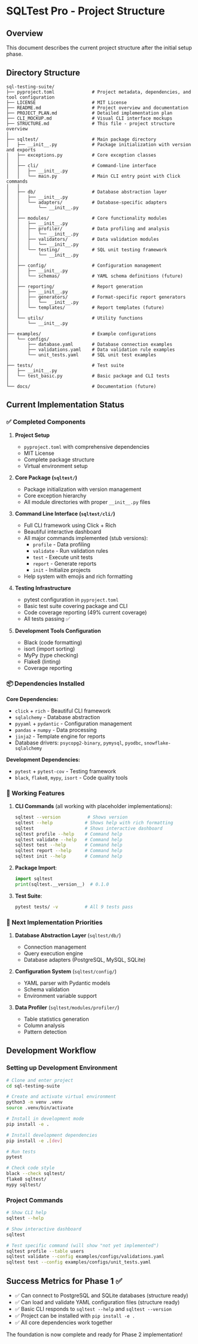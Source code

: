 # SQLTest Pro - Project Structure

## Overview
This document describes the current project structure after the initial setup phase.

## Directory Structure

```
sql-testing-suite/
├── pyproject.toml              # Project metadata, dependencies, and tool configuration
├── LICENSE                     # MIT License
├── README.md                   # Project overview and documentation
├── PROJECT_PLAN.md             # Detailed implementation plan
├── CLI_MOCKUP.md               # Visual CLI interface mockups  
├── STRUCTURE.md                # This file - project structure overview
│
├── sqltest/                    # Main package directory
│   ├── __init__.py             # Package initialization with version and exports
│   ├── exceptions.py           # Core exception classes
│   │
│   ├── cli/                    # Command-line interface
│   │   ├── __init__.py         
│   │   └── main.py             # Main CLI entry point with Click commands
│   │
│   ├── db/                     # Database abstraction layer
│   │   ├── __init__.py
│   │   └── adapters/           # Database-specific adapters
│   │       └── __init__.py
│   │
│   ├── modules/                # Core functionality modules
│   │   ├── __init__.py
│   │   ├── profiler/           # Data profiling and analysis
│   │   │   └── __init__.py
│   │   ├── validators/         # Data validation modules
│   │   │   └── __init__.py
│   │   └── testing/            # SQL unit testing framework
│   │       └── __init__.py
│   │
│   ├── config/                 # Configuration management
│   │   ├── __init__.py
│   │   └── schemas/            # YAML schema definitions (future)
│   │
│   ├── reporting/              # Report generation
│   │   ├── __init__.py
│   │   ├── generators/         # Format-specific report generators
│   │   │   └── __init__.py
│   │   └── templates/          # Report templates (future)
│   │
│   └── utils/                  # Utility functions
│       └── __init__.py
│
├── examples/                   # Example configurations
│   └── configs/
│       ├── database.yaml       # Database connection examples
│       ├── validations.yaml    # Data validation rule examples
│       └── unit_tests.yaml     # SQL unit test examples
│
├── tests/                      # Test suite
│   ├── __init__.py
│   └── test_basic.py           # Basic package and CLI tests
│
└── docs/                       # Documentation (future)
```

## Current Implementation Status

### ✅ Completed Components

1. **Project Setup**
   - `pyproject.toml` with comprehensive dependencies
   - MIT License
   - Complete package structure
   - Virtual environment setup

2. **Core Package (`sqltest/`)**
   - Package initialization with version management
   - Core exception hierarchy
   - All module directories with proper `__init__.py` files

3. **Command Line Interface (`sqltest/cli/`)**
   - Full CLI framework using Click + Rich
   - Beautiful interactive dashboard
   - All major commands implemented (stub versions):
     - `profile` - Data profiling
     - `validate` - Run validation rules
     - `test` - Execute unit tests
     - `report` - Generate reports
     - `init` - Initialize projects
   - Help system with emojis and rich formatting

4. **Testing Infrastructure**
   - pytest configuration in `pyproject.toml`
   - Basic test suite covering package and CLI
   - Code coverage reporting (49% current coverage)
   - All tests passing ✅

5. **Development Tools Configuration**
   - Black (code formatting)
   - isort (import sorting)  
   - MyPy (type checking)
   - Flake8 (linting)
   - Coverage reporting

### 📦 Dependencies Installed

**Core Dependencies:**
- `click` + `rich` - Beautiful CLI framework
- `sqlalchemy` - Database abstraction
- `pyyaml` + `pydantic` - Configuration management
- `pandas` + `numpy` - Data processing
- `jinja2` - Template engine for reports
- Database drivers: `psycopg2-binary`, `pymysql`, `pyodbc`, `snowflake-sqlalchemy`

**Development Dependencies:**
- `pytest` + `pytest-cov` - Testing framework
- `black`, `flake8`, `mypy`, `isort` - Code quality tools

### 🎯 Working Features

1. **CLI Commands** (all working with placeholder implementations):
   ```bash
   sqltest --version          # Shows version
   sqltest --help            # Shows help with rich formatting  
   sqltest                   # Shows interactive dashboard
   sqltest profile --help    # Command help
   sqltest validate --help   # Command help
   sqltest test --help       # Command help
   sqltest report --help     # Command help
   sqltest init --help       # Command help
   ```

2. **Package Import**:
   ```python
   import sqltest
   print(sqltest.__version__)  # 0.1.0
   ```

3. **Test Suite**:
   ```bash
   pytest tests/ -v          # All 9 tests pass
   ```

### 🚧 Next Implementation Priorities

1. **Database Abstraction Layer** (`sqltest/db/`)
   - Connection management
   - Query execution engine
   - Database adapters (PostgreSQL, MySQL, SQLite)

2. **Configuration System** (`sqltest/config/`)
   - YAML parser with Pydantic models
   - Schema validation
   - Environment variable support

3. **Data Profiler** (`sqltest/modules/profiler/`)
   - Table statistics generation
   - Column analysis
   - Pattern detection

## Development Workflow

### Setting up Development Environment
```bash
# Clone and enter project
cd sql-testing-suite

# Create and activate virtual environment
python3 -m venv .venv
source .venv/bin/activate

# Install in development mode
pip install -e .

# Install development dependencies
pip install -e .[dev]

# Run tests
pytest

# Check code style
black --check sqltest/
flake8 sqltest/
mypy sqltest/
```

### Project Commands
```bash
# Show CLI help
sqltest --help

# Show interactive dashboard  
sqltest

# Test specific command (will show "not yet implemented")
sqltest profile --table users
sqltest validate --config examples/configs/validations.yaml
sqltest test --config examples/configs/unit_tests.yaml
```

## Success Metrics for Phase 1 ✅

- ✅ Can connect to PostgreSQL and SQLite databases (structure ready)
- ✅ Can load and validate YAML configuration files (structure ready) 
- ✅ Basic CLI responds to `sqltest --help` and `sqltest --version`
- ✅ Project can be installed with `pip install -e .`
- ✅ All core dependencies work together

The foundation is now complete and ready for Phase 2 implementation!
